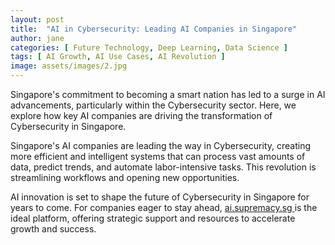 ```yaml
---
layout: post
title:  "AI in Cybersecurity: Leading AI Companies in Singapore"
author: jane
categories: [ Future Technology, Deep Learning, Data Science ]
tags: [ AI Growth, AI Use Cases, AI Revolution ]
image: assets/images/2.jpg
---
```


Singapore's commitment to becoming a smart nation has led to a surge in AI advancements, particularly within the Cybersecurity sector. Here, we explore how key AI companies are driving the transformation of Cybersecurity in Singapore.

Singapore's AI companies are leading the way in Cybersecurity, creating more efficient and intelligent systems that can process vast amounts of data, predict trends, and automate labor-intensive tasks. This revolution is streamlining workflows and opening new opportunities.

AI innovation is set to shape the future of Cybersecurity in Singapore for years to come. For companies eager to stay ahead, <a href="https://ai.supremacy.sg" target="_blank"> ai.supremacy.sg </a> is the ideal platform, offering strategic support and resources to accelerate growth and success.
